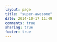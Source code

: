 ```yaml
---
layout: page
title: "super-awesome"
date: 2014-10-17 11:49
comments: true
sharing: true
footer: true
---
```

